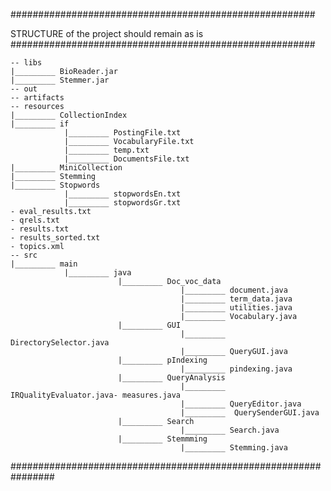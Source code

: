 
#######################################################

STRUCTURE of the project should remain as is
#######################################################

    -- libs
    |_________ BioReader.jar
    |_________ Stemmer.jar
    -- out
    -- artifacts
    -- resources
    |_________ CollectionIndex
    |_________ if
                |_________ PostingFile.txt
                |_________ VocabularyFile.txt
                |_________ temp.txt
                |_________ DocumentsFile.txt
    |_________ MiniCollection
    |_________ Stemming
    |_________ Stopwords
                |_________ stopwordsEn.txt
                |_________ stopwordsGr.txt
    - eval_results.txt
    - qrels.txt
    - results.txt
    - results_sorted.txt
    - topics.xml
    -- src
    |_________ main
                |_________ java
                            |_________ Doc_voc_data
                                          |_________ document.java
                                          |_________ term_data.java
                                          |_________ utilities.java
                                          |_________ Vocabulary.java
                            |_________ GUI
                                          |_________ DirectorySelector.java
                                          |_________ QueryGUI.java
                            |_________ pIndexing
                                          |_________ pindexing.java
                            |_________ QueryAnalysis
                                          |_________ IRQualityEvaluator.java- measures.java
                                          |_________ QueryEditor.java
                                          |_________  QuerySenderGUI.java
                            |_________ Search
                                          |_________ Search.java
                            |_________ Stemmming
                                          |_________ Stemming.java

################################################################
